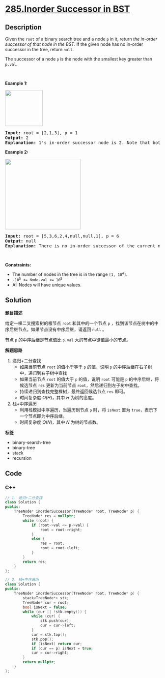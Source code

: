 # [285.Inorder Successor in BST](https://leetcode.com/problems/inorder-successor-in-bst/description/)

## Description

<p>Given the <code>root</code> of a binary search tree and a node <code>p</code> in it, return <em>the in-order successor of that node in the BST</em>. If the given node has no in-order successor in the tree, return <code>null</code>.</p>

<p>The successor of a node <code>p</code> is the node with the smallest key greater than <code>p.val</code>.</p>

<p>&nbsp;</p>
<p><strong class="example">Example 1:</strong></p>
<img alt="" src="https://fastly.jsdelivr.net/gh/doocs/leetcode@main/solution/0200-0299/0285.Inorder%20Successor%20in%20BST/images/285_example_1.png" style="width: 122px; height: 117px;" />
<pre>
<strong>Input:</strong> root = [2,1,3], p = 1
<strong>Output:</strong> 2
<strong>Explanation:</strong> 1&#39;s in-order successor node is 2. Note that both p and the return value is of TreeNode type.
</pre>

<p><strong class="example">Example 2:</strong></p>
<img alt="" src="https://fastly.jsdelivr.net/gh/doocs/leetcode@main/solution/0200-0299/0285.Inorder%20Successor%20in%20BST/images/285_example_2.png" style="width: 246px; height: 229px;" />
<pre>
<strong>Input:</strong> root = [5,3,6,2,4,null,null,1], p = 6
<strong>Output:</strong> null
<strong>Explanation:</strong> There is no in-order successor of the current node, so the answer is <code>null</code>.
</pre>

<p>&nbsp;</p>
<p><strong>Constraints:</strong></p>

<ul>
  <li>The number of nodes in the tree is in the range <code>[1, 10<sup>4</sup>]</code>.</li>
  <li><code>-10<sup>5</sup> &lt;= Node.val &lt;= 10<sup>5</sup></code></li>
  <li>All Nodes will have unique values.</li>
</ul>

## Solution

**题目描述**

给定一棵二叉搜索树的根节点 `root` 和其中的一个节点 `p` ，找到该节点在树中的中序后继节点。如果节点没有中序后继，请返回 `null` 。

节点 `p` 的中序后继是节点值比 `p.val` 大的节点中键值最小的节点。

**解题思路**

1. 递归+二分查找
   - 如果当前节点 `root` 的值小于等于 `p` 的值，说明 `p` 的中序后继在右子树中，递归到右子树中查找
   - 如果当前节点 `root` 的值大于 `p` 的值，说明 `root` 可能是 `p` 的中序后继，将候选节点 `res` 更新为当前节点 `root`，然后递归到左子树中查找。
   - 持续递归到查找完整棵树，最终返回候选节点 `res` 即可。
   - 时间复杂度 $O(H)$，其中 $H$ 为树的高度。
2. 栈+中序遍历
   - 利用栈模拟中序遍历，当遍历到节点 `p` 时，将 `isNext` 置为 `true`，表示下一个节点即为中序后继。
   - 时间复杂度 $O(N)$，其中 $N$ 为树的节点数。

**标签**

- binary-search-tree
- binary-tree
- stack
- recursion

<!-- code start -->
## Code

### C++

```cpp
// 1. 递归+二分查找
class Solution {
public:
    TreeNode* inorderSuccessor(TreeNode* root, TreeNode* p) {
        TreeNode* res = nullptr;
        while (root) {
            if (root->val <= p->val) {
                root = root->right;
            }
            else {
                res = root;
                root = root->left;
            }
        }
        return res;
    }
};
```

```cpp
// 2. 栈+中序遍历
class Solution {
public:
    TreeNode* inorderSuccessor(TreeNode* root, TreeNode* p) {
        stack<TreeNode*> stk;
        TreeNode* cur = root;
        bool isNext = false;
        while (cur || !stk.empty()) {
            while (cur) {
                stk.push(cur);
                cur = cur->left;
            }
            cur = stk.top();
            stk.pop();
            if (isNext) return cur;
            if (cur == p) isNext = true;
            cur = cur->right;
        }
        return nullptr;
    }
};
```

<!-- code end -->
